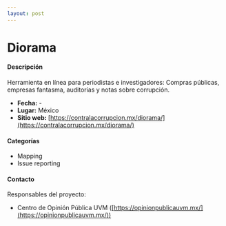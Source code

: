```yaml
---
layout: post
---
```


# Diorama 

#### Descripción

Herramienta en línea para periodistas e investigadores: Compras públicas, empresas fantasma, auditorías y notas sobre corrupción.

- **Fecha:** -
- **Lugar:** México
- **Sitio web:** [https://contralacorrupcion.mx/diorama/](https://contralacorrupcion.mx/diorama/)

#### Categorías

* Mapping
* Issue reporting

#### Contacto

Responsables del proyecto:

- Centro de Opinión Pública UVM ([https://opinionpublicauvm.mx/](https://opinionpublicauvm.mx/))
